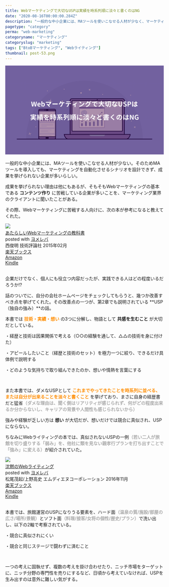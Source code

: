 ```yaml
---
title: Webマーケティングで大切なUSPは実績を時系列順に淡々と書くのはNG
date: "2020-08-16T00:00:00.284Z"
description: "一般的な中小企業には、MAツールを使いこなせる人材が少なく、マーケティングを自動化するシナリオの設計ノウハウが無い。そのためツールを導入しても成果を挙げられず、辞めてしまう企業が多い。"
pagetype: "category"
perma: "web-marketing"
categoryname: "マーケティング"
categoryslug: "marketing"
tags: ["BtoBマーケティング", "Webライティング"]
thumbnail: post-53.png
---
```


![](./post-53.png)

一般的な中小企業には、MAツールを使いこなせる人材が少ない。そのためMAツールを導入しても、マーケティングを自動化させるシナリオを設計できず、成果を挙げられない企業が多いらしい。

成果を挙げられない理由は他にもあるが、そもそもWebマーケティングの基本である **コンテンツ作り** に苦戦している企業が多いことを、マーケティング業界のクライアントに聞いたことがある。

その際、Webマーケティングに苦戦する人向けに、次の本が参考になると教えてくれた。

<div class="cstmreba"><div class="booklink-box"><div class="booklink-image"><a href="https://hb.afl.rakuten.co.jp/hgc/146fe51c.1fd043a3.146fe51d.605dc196/yomereba_main_202008151750078065?pc=http%3A%2F%2Fbooks.rakuten.co.jp%2Frb%2F13070114%2F%3Fscid%3Daf_ich_link_urltxt%26m%3Dhttp%3A%2F%2Fm.rakuten.co.jp%2Fev%2Fbook%2F" target="_blank" ><img src="https://thumbnail.image.rakuten.co.jp/@0_mall/book/cabinet/1180/9784774171180.jpg?_ex=150x150" style="border: none;" /></a></div><div class="booklink-info"><div class="booklink-name"><a href="https://hb.afl.rakuten.co.jp/hgc/146fe51c.1fd043a3.146fe51d.605dc196/yomereba_main_202008151750078065?pc=http%3A%2F%2Fbooks.rakuten.co.jp%2Frb%2F13070114%2F%3Fscid%3Daf_ich_link_urltxt%26m%3Dhttp%3A%2F%2Fm.rakuten.co.jp%2Fev%2Fbook%2F" target="_blank" >あたらしいWebマーケティングの教科書</a><div class="booklink-powered-date">posted with <a href="https://yomereba.com" rel="nofollow" target="_blank">ヨメレバ</a></div></div><div class="booklink-detail">西俊明 技術評論社 2015年02月    </div><div class="booklink-link2"><div class="shoplinkrakuten"><a href="https://hb.afl.rakuten.co.jp/hgc/146fe51c.1fd043a3.146fe51d.605dc196/yomereba_main_202008151750078065?pc=http%3A%2F%2Fbooks.rakuten.co.jp%2Frb%2F13070114%2F%3Fscid%3Daf_ich_link_urltxt%26m%3Dhttp%3A%2F%2Fm.rakuten.co.jp%2Fev%2Fbook%2F" target="_blank" >楽天ブックス</a></div><div class="shoplinkamazon"><a href="https://www.amazon.co.jp/exec/obidos/asin/4774171182/kanon123-22/" target="_blank" >Amazon</a></div><div class="shoplinkkindle"><a href="https://www.amazon.co.jp/gp/search?keywords=%E3%81%82%E3%81%9F%E3%82%89%E3%81%97%E3%81%84Web%E3%83%9E%E3%83%BC%E3%82%B1%E3%83%86%E3%82%A3%E3%83%B3%E3%82%B0%E3%81%AE%E6%95%99%E7%A7%91%E6%9B%B8&__mk_ja_JP=%83J%83%5E%83J%83i&url=node%3D2275256051&tag=kanon123-22" target="_blank" >Kindle</a></div>                              	  	  	  	  	</div></div><div class="booklink-footer"></div></div></div>
<br/>

企業だけでなく、個人にも役立つ内容だったが、実践できる人はどの程度いるだろうか!?

話のついでに、自分の会社ホームページをチェックしてもらうと、幾つか改善すべき点を挙げてくれた。その改善点の一つが、第2章でも説明されている **USP（独自の強み）**の話。

本書では **<span style="color: #ff8c00;">技術・実績・想い</span>** の3つに分解し、物語として **共感を生むこと** が大切だとしている。

<div class="blackboard-box">
<p>・経歴と技術は因果関係で考える（○○の経験を通して、△△の技術を身に付けた）</p>
<p>・アピールしたいこと（経歴と技術のセット）を極力一つに絞り、できるだけ具体例で説明する</p>
<p>・どのような気持ちで取り組んできたのか、想いや情熱を言葉にする</p>
<div class="chalk1"></div>
<div class="chalk2"></div>
</div>
<br/>

また本書では、ダメなUSPとして **<span style="color: #ff8c00;">これまでやってきたことを時系列に並べる、または自分が出来ることを淡々と書くこと</span>** を挙げており、まさに自身の経歴書だと猛省<span style="color: darkgray; font-weight: bold;">（ダメな理由は、聞く側はリアリティが感じられず、何がどの程度出来るか分からないし、キャリアの背景や人間性も感じられないから）</span>

強みや経験が乏しい方は **想い** が大切だが、想いだけでは競合に真似され、USPにならない。

ちなみにWebライティングの本では、真似されないUSPの一例<span style="color: darkgray; font-weight: bold;">（若い二人が旅館を切り盛りする「弱み」を、他社に類を見ない親孝行プランを打ち出すことで「強み」に変える）</span>が紹介されていた。

<div class="cstmreba"><div class="booklink-box"><div class="booklink-image"><a href="https://hb.afl.rakuten.co.jp/hgc/146fe51c.1fd043a3.146fe51d.605dc196/yomereba_main_202008221938514787?pc=http%3A%2F%2Fbooks.rakuten.co.jp%2Frb%2F14513758%2F%3Fscid%3Daf_ich_link_urltxt%26m%3Dhttp%3A%2F%2Fm.rakuten.co.jp%2Fev%2Fbook%2F" target="_blank" ><img src="https://thumbnail.image.rakuten.co.jp/@0_mall/book/cabinet/6232/9784844366232.jpg?_ex=150x150" style="border: none;" /></a></div><div class="booklink-info"><div class="booklink-name"><a href="https://hb.afl.rakuten.co.jp/hgc/146fe51c.1fd043a3.146fe51d.605dc196/yomereba_main_202008221938514787?pc=http%3A%2F%2Fbooks.rakuten.co.jp%2Frb%2F14513758%2F%3Fscid%3Daf_ich_link_urltxt%26m%3Dhttp%3A%2F%2Fm.rakuten.co.jp%2Fev%2Fbook%2F" target="_blank" >沈黙のWebライティング</a><div class="booklink-powered-date">posted with <a href="https://yomereba.com" rel="nofollow" target="_blank">ヨメレバ</a></div></div><div class="booklink-detail">松尾茂起/上野高史 エムディエヌコーポレーション 2016年11月    </div><div class="booklink-link2"><div class="shoplinkrakuten"><a href="https://hb.afl.rakuten.co.jp/hgc/146fe51c.1fd043a3.146fe51d.605dc196/yomereba_main_202008221938514787?pc=http%3A%2F%2Fbooks.rakuten.co.jp%2Frb%2F14513758%2F%3Fscid%3Daf_ich_link_urltxt%26m%3Dhttp%3A%2F%2Fm.rakuten.co.jp%2Fev%2Fbook%2F" target="_blank" >楽天ブックス</a></div><div class="shoplinkamazon"><a href="https://www.amazon.co.jp/exec/obidos/asin/4844366238/kanon123-22/" target="_blank" >Amazon</a></div><div class="shoplinkkindle"><a href="https://www.amazon.co.jp/gp/search?keywords=%E6%B2%88%E9%BB%99%E3%81%AEWeb%E3%83%A9%E3%82%A4%E3%83%86%E3%82%A3%E3%83%B3%E3%82%B0&__mk_ja_JP=%83J%83%5E%83J%83i&url=node%3D2275256051&tag=kanon123-22" target="_blank" >Kindle</a></div>                              	  	  	  	  	</div></div><div class="booklink-footer"></div></div></div>
<br/>

本書では、旅館運営のUSPになりうる要素を、ハード面<span style="color: darkgray; font-weight: bold;">（温泉の質/施設/部屋の広さ/場所/景観）</span>とソフト面<span style="color: darkgray; font-weight: bold;">（料理/接客/女将の個性/歴史/プラン）</span>で洗い出し、以下の2軸で考察されている。

<div class="blackboard-box">
<p>・競合に真似されにくい</p>
<p>・競合と同じステージで闘わずに済むこと</p>
<div class="chalk1"></div>
<div class="chalk2"></div>
</div>
<br/>

一つの考えに固執せず、複数の考えを掛け合わせたり、ニッチ市場をターゲットに、ニッチ分野の専門性を売りにするなど、日頃から考えていなければ、USPを生み出すのは意外に難しい気がする。